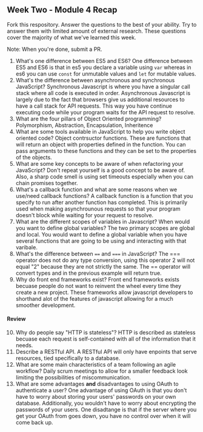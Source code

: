 ## Week Two - Module 4 Recap

Fork this respository. Answer the questions to the best of your ability. Try to answer them with limited amount of external research. These questions cover the majority of what we've learned this week. 

Note: When you're done, submit a PR. 

1. What's one difference between ES5 and ES6?
  One difference between ES5 and ES6 is that in es5 you declare a variable using `var` whereas in es6 you can use `const` for unmutable values and `let` for mutable values. 
2. What's the difference between asynchronous and synchronous JavaScript? 
  Synchronous Javascript is where you have a singular call stack where all code is executed in order. Asynchronous Javascript is largely due to the fact that browsers give us additional resources to have a call stack for API requests. This way you have continue executing code while your program waits for the API request to resolve. 
3. What are the four pillars of Object Oriented programming?
  Polymorphism, Abstraction, Encapsulation, Inheritence
4. What are some tools available in JavaScript to help you write object oriented code?
  Object contrsuctor functions. These are functions that will return an object with properties defined in the function. You can pass arguments to these functions and they can be set to the properties of the objects. 
5. What are some key concepts to be aware of when refactoring your JavaScript?
  Don't repeat yourself is a good concept to be aware of. Also, a sharp code smell is using set timeouts especially when you can chain promises together. 
6. What's a callback function and what are some reasons when we use/need callback functions?
  A callback function is a function that you specify to run after another function has completed. This is primarily used when making asynchrounous requests so that your program doesn't block while waiting for your request to resolve.
7. What are the different scopes of variables in Javascript? When would you want to define global variables?
  The two primary scopes are global and local. You would want to define a global variable when you have several functions that are going to be using and interacting with that varibale. 
8. What's the difference between `==` and `===` in JavaScript?
    The === operator does not do any type conversion, using this operator 2 will not equal "2" because they are not strictly the same. The == operator will convert types and in the previous example will return true. 
9. Why do front end frameworks exist?
  Front end frameworks exists becuase people do not want to reinvent the wheel every time they create a new project. These frameworks allow javascript developers to shorthand alot of the features of javascript allowing for a much smoother development. 

#### Review  

10. Why do people say "HTTP is stateless"?
  HTTP is described as stateless becuase each request is self-contained with all of the information that it needs. 
11. Describe a RESTful API.
  A RESTful API will only have enpoints that serve resources, tied specifically to a database. 
12. What are some main characteristics of a team following an agile workflow?
  Daily scrum meetings to allow for a smaller feedback look limiting the possibilities of miscommunication. 
13. What are some advantages **and** disadvantages to using OAuth to authenticate a user?
  One advantage of using OAuth is that you don't have to worry about storing your users' passwords on your own database. Additionally, you wouldn't have to worry about encrypting the passwords of your users. One disadtange is that if the server where you get your OAuth from goes down, you have no control over when it will come back up. 
